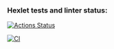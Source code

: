 ### Hexlet tests and linter status:
[![Actions Status](https://github.com/gu-rahl/java-project-71/actions/workflows/hexlet-check.yml/badge.svg)](https://github.com/gu-rahl/java-project-71/actions)

[![CI](https://github.com/gu-rahl/java-project-71/actions/workflows/ci.yml/badge.svg)](https://github.com/gu-rahl/java-project-71/actions/workflows/ci.yml)

